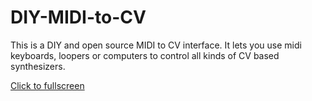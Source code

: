# DIY-MIDI-to-CV
This is a DIY and open source MIDI to CV interface. It lets you use midi keyboards, loopers or computers to control all kinds of CV based synthesizers.

[Click to fullscreen](https://raw.githubusercontent.com/TuckerMacor/DIY-MIDI-to-CV/main/Schematic/DIY%20MIDI%20to%20CV%20Schematic.svg)
